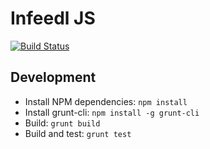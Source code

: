 Infeedl JS
==========

[![Build Status](https://travis-ci.org/infeedl/infeedl-js.svg?branch=master)](https://travis-ci.org/infeedl/infeedl-js)

Development
-----------

- Install NPM dependencies: ```npm install```
- Install grunt-cli: ```npm install -g grunt-cli```
- Build: ```grunt build```
- Build and test: ```grunt test```
